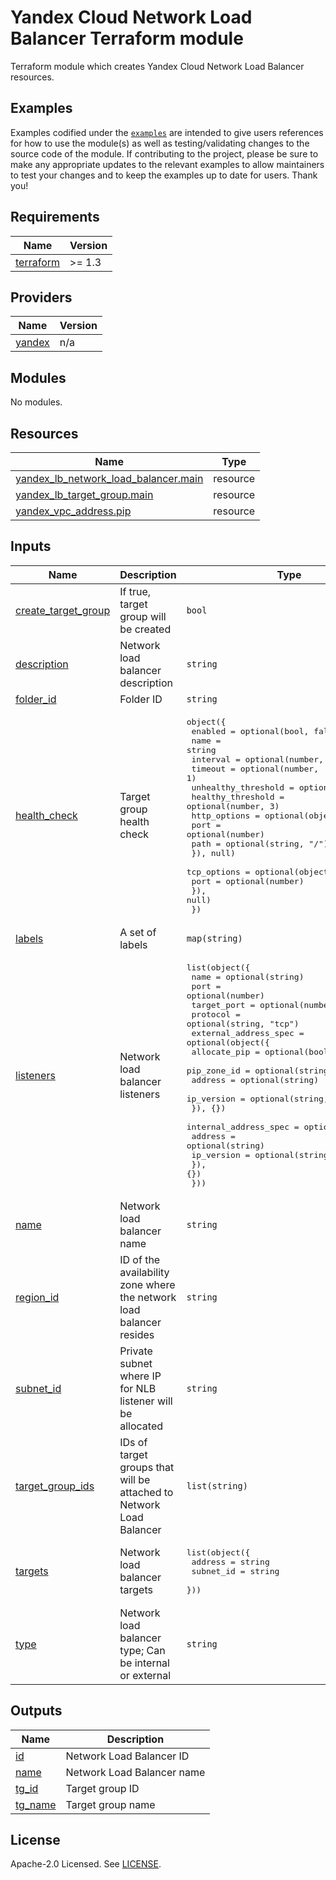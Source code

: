 # Yandex Cloud Network Load Balancer Terraform module

Terraform module which creates Yandex Cloud Network Load Balancer resources.

## Examples

Examples codified under
the [`examples`](https://github.com/terraform-yacloud-modules/terraform-yandex-nlb/tree/main/examples) are intended
to give users references for how to use the module(s) as well as testing/validating changes to the source code of the
module. If contributing to the project, please be sure to make any appropriate updates to the relevant examples to allow
maintainers to test your changes and to keep the examples up to date for users. Thank you!

<!-- BEGINNING OF PRE-COMMIT-TERRAFORM DOCS HOOK -->
## Requirements

| Name | Version |
|------|---------|
| <a name="requirement_terraform"></a> [terraform](#requirement\_terraform) | >= 1.3 |

## Providers

| Name | Version |
|------|---------|
| <a name="provider_yandex"></a> [yandex](#provider\_yandex) | n/a |

## Modules

No modules.

## Resources

| Name | Type |
|------|------|
| [yandex_lb_network_load_balancer.main](https://registry.terraform.io/providers/yandex-cloud/yandex/latest/docs/resources/lb_network_load_balancer) | resource |
| [yandex_lb_target_group.main](https://registry.terraform.io/providers/yandex-cloud/yandex/latest/docs/resources/lb_target_group) | resource |
| [yandex_vpc_address.pip](https://registry.terraform.io/providers/yandex-cloud/yandex/latest/docs/resources/vpc_address) | resource |

## Inputs

| Name | Description | Type | Default | Required |
|------|-------------|------|---------|:--------:|
| <a name="input_create_target_group"></a> [create\_target\_group](#input\_create\_target\_group) | If true, target group will be created | `bool` | `false` | no |
| <a name="input_description"></a> [description](#input\_description) | Network load balancer description | `string` | `""` | no |
| <a name="input_folder_id"></a> [folder\_id](#input\_folder\_id) | Folder ID | `string` | `null` | no |
| <a name="input_health_check"></a> [health\_check](#input\_health\_check) | Target group health check | <pre>object({<br>    enabled             = optional(bool, false)<br>    name                = string<br>    interval            = optional(number, 2)<br>    timeout             = optional(number, 1)<br>    unhealthy_threshold = optional(number, 2)<br>    healthy_threshold   = optional(number, 3)<br>    http_options = optional(object({<br>      port = optional(number)<br>      path = optional(string, "/")<br>    }), null)<br>    tcp_options = optional(object({<br>      port = optional(number)<br>    }), null)<br>  })</pre> | <pre>{<br>  "name": "app"<br>}</pre> | no |
| <a name="input_labels"></a> [labels](#input\_labels) | A set of labels | `map(string)` | `{}` | no |
| <a name="input_listeners"></a> [listeners](#input\_listeners) | Network load balancer listeners | <pre>list(object({<br>    name        = optional(string)<br>    port        = optional(number)<br>    target_port = optional(number)<br>    protocol    = optional(string, "tcp")<br>    external_address_spec = optional(object({<br>      allocate_pip = optional(bool, false)<br>      pip_zone_id  = optional(string)<br>      address      = optional(string)<br>      ip_version   = optional(string, "ipv4")<br>    }), {})<br>    internal_address_spec = optional(object({<br>      address    = optional(string)<br>      ip_version = optional(string, "ipv4")<br>    }), {})<br>  }))</pre> | `[]` | no |
| <a name="input_name"></a> [name](#input\_name) | Network load balancer name | `string` | n/a | yes |
| <a name="input_region_id"></a> [region\_id](#input\_region\_id) | ID of the availability zone where the network load balancer resides | `string` | `null` | no |
| <a name="input_subnet_id"></a> [subnet\_id](#input\_subnet\_id) | Private subnet where IP for NLB listener will be allocated | `string` | `null` | no |
| <a name="input_target_group_ids"></a> [target\_group\_ids](#input\_target\_group\_ids) | IDs of target groups that will be attached to Network Load Balancer | `list(string)` | `[]` | no |
| <a name="input_targets"></a> [targets](#input\_targets) | Network load balancer targets | <pre>list(object({<br>    address   = string<br>    subnet_id = string<br>  }))</pre> | `[]` | no |
| <a name="input_type"></a> [type](#input\_type) | Network load balancer type; Can be internal or external | `string` | `"internal"` | no |

## Outputs

| Name | Description |
|------|-------------|
| <a name="output_id"></a> [id](#output\_id) | Network Load Balancer ID |
| <a name="output_name"></a> [name](#output\_name) | Network Load Balancer name |
| <a name="output_tg_id"></a> [tg\_id](#output\_tg\_id) | Target group ID |
| <a name="output_tg_name"></a> [tg\_name](#output\_tg\_name) | Target group name |
<!-- END OF PRE-COMMIT-TERRAFORM DOCS HOOK -->

## License

Apache-2.0 Licensed.
See [LICENSE](https://github.com/terraform-yacloud-modules/terraform-yandex-nlb/blob/main/LICENSE).
